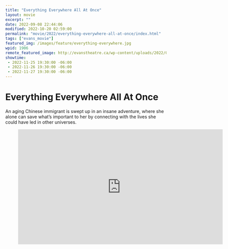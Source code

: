 ```yaml
---
title: "Everything Everywhere All At Once"
layout: movie
excerpt: ""
date: 2022-09-08 22:44:06
modified: 2022-10-20 02:59:00
permalink: "movie/2022/everything-everywhere-all-at-once/index.html"
tags: ["evans_movie"]
featured_img: /images/feature/everything-everywhere.jpg
wpid: 1906
remote_featured_image: http://evanstheatre.ca/wp-content/uploads/2022/09/everything-everywhere.jpg
showtime: 
 - 2022-11-25 19:30:00 -06:00
 - 2022-11-26 19:30:00 -06:00
 - 2022-11-27 19:30:00 -06:00
---
```


# Everything Everywhere All At Once

An aging Chinese immigrant is swept up in an insane adventure, where she alone can save what’s important to her by connecting with the lives she could have led in other universes.

<figure class="wp-block-embed is-type-video is-provider-youtube wp-block-embed-youtube wp-embed-aspect-16-9 wp-has-aspect-ratio"><div class="wp-block-embed__wrapper"><span class="embed-youtube" style="text-align:center; display: block;"><iframe allowfullscreen="true" class="youtube-player" height="360" loading="lazy" sandbox="allow-scripts allow-same-origin allow-popups allow-presentation" src="https://www.youtube.com/embed/wxN1T1uxQ2g?version=3&rel=1&showsearch=0&showinfo=1&iv_load_policy=1&fs=1&hl=en-US&autohide=2&wmode=transparent" style="border:0;" width="640"></iframe></span></div></figure>